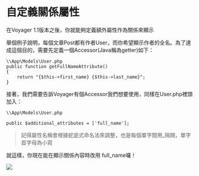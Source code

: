 # 自定義關係屬性

在Voyager 1.1版本之後，你就能夠定義額外屬性作為關係來顯示

舉個例子說明，每個文章Post都有作者User，而你希望顯示作者的全名。為了達成這個目的，需要先定義一個Accessor\(Java稱為getter\)如下：

```text
\\App\Models\User.php
public function getFullNameAttribute()
{
    return "{$this->first_name} {$this->last_name}";
}
```

接著，我們需要告訴Voyager有個Accessor我們想要使用，同樣在User.php裡頭加入：

```text
\\App\Models\User.php

public $additional_attributes = ['full_name'];
```

> 記得屬性名稱會根據蛇底式命名法來調整，也是每個單字間用\_隔開，單字首字母為小寫

就這樣，你現在能在顯示關係內容時改用 full\_name囉！

![](https://i.imgur.com/BwKxMho.png)

